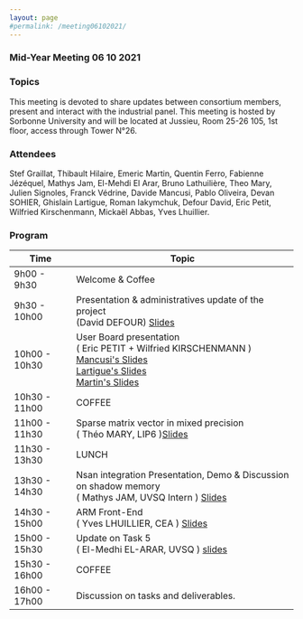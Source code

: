 ```yaml
---
layout: page
#permalink: /meeting06102021/
---
```

### Mid-Year Meeting 06 10 2021

### Topics 

This meeting is devoted to share updates between consortium members, present and interact with the industrial panel.
This meeting is hosted by Sorbonne University and will be located at Jussieu, Room 25-26 105, 1st floor, access through Tower N°26.

### Attendees

Stef Graillat, Thibault Hilaire, Emeric Martin, Quentin Ferro, Fabienne Jézéquel, Mathys Jam, El-Mehdi El Arar, Bruno Lathuilière, Theo Mary, Julien Signoles, Franck Védrine, Davide Mancusi, Pablo Oliveira, Devan SOHIER, Ghislain Lartigue, Roman Iakymchuk,
Defour David, Eric Petit, Wilfried Kirschenmann, Mickaël Abbas, Yves Lhuillier.

### Program

| Time         | Topic  |
| ------------ | ------ |
| 9h00 - 9h30   | Welcome & Coffee|
| 9h30 - 10h00  | Presentation & administratives update of the project <br> (David DEFOUR) [Slides](/documents/061021_Defour.pdf) |
| 10h00 - 10h30 | User Board presentation <br> ( Eric PETIT + Wilfried KIRSCHENMANN ) <br> [Mancusi's Slides](/documents/061021_Mancusi.pdf) <br> [Lartigue's Slides](/documents/061021_Lartigue.pdf)<br> [Martin's Slides](/documents/061021_Martin.pdf) |
| 10h30 - 11h00 |  COFFEE |
| 11h00 - 11h30 | Sparse matrix vector in mixed precision <br> ( Théo MARY, LIP6 )[Slides](/documents/061021_Mary.pdf) |
| 11h30 - 13h30 | LUNCH |
| 13h30 - 14h30 | Nsan integration Presentation, Demo & Discussion on shadow memory <br> ( Mathys JAM, UVSQ Intern ) [Slides](/documents/061021_Jam.pdf) |
| 14h30 - 15h00 | ARM Front-End <br> ( Yves LHUILLIER, CEA ) [Slides](/documents/061021_Lhuillier.pdf) |
| 15h00 - 15h30 | Update on Task 5 <br> ( El-Medhi EL-ARAR, UVSQ ) [slides](/documents/061021_El_Arar.pdf) |
| 15h30 - 16h00 | COFFEE |
| 16h00 - 17h00 | Discussion on tasks and deliverables. |
